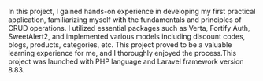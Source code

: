 In this project, I gained hands-on experience in developing my first practical application, familiarizing myself with the fundamentals and principles of CRUD operations. I utilized essential packages such as Verta, Fortify Auth, SweetAlert2, and implemented various models including discount codes, blogs, products, categories, etc. This project proved to be a valuable learning experience for me, and I thoroughly enjoyed the process.This project was launched with PHP language and Laravel framework version 8.83.
